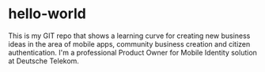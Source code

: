 # hello-world

This is my GIT repo that shows a learning curve for creating new business ideas in the area of mobile apps, community business creation and citizen authentication.
I'm a professional Product Owner for Mobile Identity solution at Deutsche Telekom.
